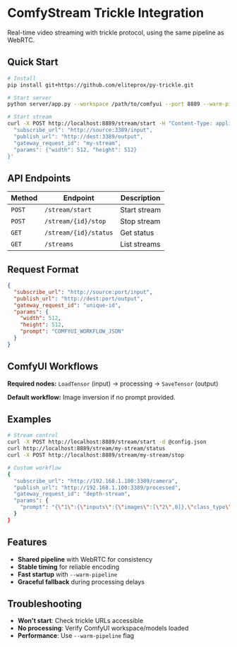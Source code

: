 # ComfyStream Trickle Integration

Real-time video streaming with trickle protocol, using the same pipeline as WebRTC.

## Quick Start

```bash
# Install
pip install git+https://github.com/eliteprox/py-trickle.git

# Start server
python server/app.py --workspace /path/to/comfyui --port 8889 --warm-pipeline

# Start stream
curl -X POST http://localhost:8889/stream/start -H "Content-Type: application/json" -d '{
  "subscribe_url": "http://source:3389/input",
  "publish_url": "http://dest:3389/output",
  "gateway_request_id": "my-stream",
  "params": {"width": 512, "height": 512}
}'
```

## API Endpoints

| Method | Endpoint | Description |
|--------|----------|-------------|
| `POST` | `/stream/start` | Start stream |
| `POST` | `/stream/{id}/stop` | Stop stream |
| `GET` | `/stream/{id}/status` | Get status |
| `GET` | `/streams` | List streams |

## Request Format

```json
{
  "subscribe_url": "http://source:port/input",
  "publish_url": "http://dest:port/output", 
  "gateway_request_id": "unique-id",
  "params": {
    "width": 512,
    "height": 512,
    "prompt": "COMFYUI_WORKFLOW_JSON"
  }
}
```

## ComfyUI Workflows

**Required nodes:** `LoadTensor` (input) → processing → `SaveTensor` (output)

**Default workflow:** Image inversion if no prompt provided.

## Examples

```bash
# Stream control
curl -X POST http://localhost:8889/stream/start -d @config.json
curl http://localhost:8889/stream/my-stream/status
curl -X POST http://localhost:8889/stream/my-stream/stop

# Custom workflow
{
  "subscribe_url": "http://192.168.1.100:3389/camera",
  "publish_url": "http://192.168.1.100:3389/processed",
  "gateway_request_id": "depth-stream",
  "params": {
    "prompt": "{\"1\":{\"inputs\":{\"images\":[\"2\",0]},\"class_type\":\"SaveTensor\"},\"2\":{\"inputs\":{},\"class_type\":\"LoadTensor\"},\"3\":{\"inputs\":{\"images\":[\"2\",0]},\"class_type\":\"DepthAnythingPreprocessor\"}}"
  }
}
```

## Features

- **Shared pipeline** with WebRTC for consistency
- **Stable timing** for reliable encoding
- **Fast startup** with `--warm-pipeline`
- **Graceful fallback** during processing delays

## Troubleshooting

- **Won't start**: Check trickle URLs accessible
- **No processing**: Verify ComfyUI workspace/models loaded  
- **Performance**: Use `--warm-pipeline` flag 